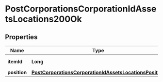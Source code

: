 
# PostCorporationsCorporationIdAssetsLocations200Ok

## Properties
Name | Type | Description | Notes
------------ | ------------- | ------------- | -------------
**itemId** | **Long** | item_id integer | 
**position** | [**PostCorporationsCorporationIdAssetsLocationsPosition**](PostCorporationsCorporationIdAssetsLocationsPosition.md) |  | 



